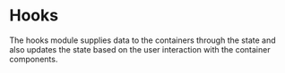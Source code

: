 # Hooks

The hooks module supplies data to the containers through the state and also updates the state based on the user interaction with the container components.